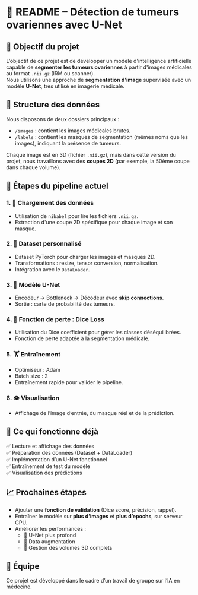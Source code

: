 
# 📘 README – Détection de tumeurs ovariennes avec U-Net

## 🎯 Objectif du projet

L’objectif de ce projet est de développer un modèle d'intelligence artificielle capable de **segmenter les tumeurs ovariennes** à partir d'images médicales au format `.nii.gz` (IRM ou scanner).  
Nous utilisons une approche de **segmentation d’image** supervisée avec un modèle **U-Net**, très utilisé en imagerie médicale.

## 🧰 Structure des données

Nous disposons de deux dossiers principaux :
- `/images` : contient les images médicales brutes.
- `/labels` : contient les masques de segmentation (mêmes noms que les images), indiquant la présence de tumeurs.

Chaque image est en 3D (fichier `.nii.gz`), mais dans cette version du projet, nous travaillons avec des **coupes 2D** (par exemple, la 50ème coupe dans chaque volume).

## 🔧 Étapes du pipeline actuel

### 1. 📂 Chargement des données
- Utilisation de `nibabel` pour lire les fichiers `.nii.gz`.
- Extraction d'une coupe 2D spécifique pour chaque image et son masque.

### 2. 🧱 Dataset personnalisé
- Dataset PyTorch pour charger les images et masques 2D.
- Transformations : resize, tensor conversion, normalisation.
- Intégration avec le `DataLoader`.

### 3. 🧠 Modèle U-Net
- Encodeur → Bottleneck → Décodeur avec **skip connections**.
- Sortie : carte de probabilité des tumeurs.

### 4. 🎯 Fonction de perte : Dice Loss
- Utilisation du Dice coefficient pour gérer les classes déséquilibrées.
- Fonction de perte adaptée à la segmentation médicale.

### 5. 🏋️ Entraînement
- Optimiseur : Adam
- Batch size : 2
- Entraînement rapide pour valider le pipeline.

### 6. 👁️ Visualisation
- Affichage de l’image d’entrée, du masque réel et de la prédiction.

## 🚀 Ce qui fonctionne déjà

✅ Lecture et affichage des données  
✅ Préparation des données (Dataset + DataLoader)  
✅ Implémentation d’un U-Net fonctionnel  
✅ Entraînement de test du modèle  
✅ Visualisation des prédictions

## 📈 Prochaines étapes

- Ajouter une **fonction de validation** (Dice score, précision, rappel).
- Entraîner le modèle sur **plus d’images** et **plus d’epochs**, sur serveur GPU.
- Améliorer les performances :
  - 🔧 U-Net plus profond
  - 🧪 Data augmentation
  - 📐 Gestion des volumes 3D complets

## 👥 Équipe

Ce projet est développé dans le cadre d’un travail de groupe sur l’IA en médecine.

